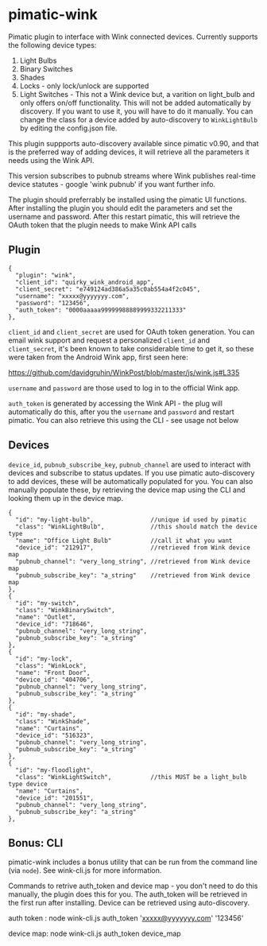 pimatic-wink
============

Pimatic plugin to interface with Wink connected devices. Currently supports the following device types:
 1. Light Bulbs
 2. Binary Switches
 3. Shades
 4. Locks - only lock/unlock are supported
 5. Light Switches - This not a Wink device but, a varition on light_bulb and only offers on/off functionality. This will not be added automatically by discovery. If you want to use it, you will have to do it manually. You can change the class for a device added by auto-discovery to `WinkLightBulb` by editing the config.json file.

This plugin suppports auto-discovery available since pimatic v0.90, and that is the preferred way of adding devices, it will retrieve all the parameters it needs using the Wink API. 

This version subscribes to pubnub streams where Wink publishes real-time device statutes - google 'wink pubnub' if you want further info.

The plugin should preferrably be installed using the pimatic UI functions.  After installing the plugin you should edit the parameters and set the username and password. After this restart pimatic, this will retrieve the OAuth token that the plugin needs to make Wink API calls 

Plugin
------

    {
      "plugin": "wink",
      "client_id": "quirky_wink_android_app",
      "client_secret": "e749124ad386a5a35c0ab554a4f2c045",
      "username": "xxxxx@yyyyyyy.com",
      "password": "123456",
      "auth_token": "0000aaaaa99999988889999332211333"
    },

`client_id` and `client_secret` are used for OAuth token generation. 
You can email wink support and request a personalized `client_id` and `client_secret`, it's been known to take considerable time to get it, so these were taken from the Android Wink app, first seen here:

  https://github.com/davidgruhin/WinkPost/blob/master/js/wink.js#L335

`username` and `password` are those used to log in to the official Wink app.

`auth_token` is generated by accessing the Wink API - the plug will automatically do this, after you the `username` and `password` and restart pimatic.  You can also retrieve this using the CLI - see usage not below 


Devices
-------
`device_id`, `pubnub_subscribe_key`, `pubnub_channel` are used to interact with devices and subscribe to status updates. If you use pimatic auto-discovery to add devices, these will be automatically populated for you. You can also manually populate these, by retrieving the device map using the CLI and looking them up in the device map.

    {
      "id": "my-light-bulb",                //unique id used by pimatic
      "class": "WinkLightBulb",             //this should match the device type
      "name": "Office Light Bulb"           //call it what you want 
      "device_id": "212917",                //retrieved from Wink device map
      "pubnub_channel": "very_long_string", //retrieved from Wink device map   
      "pubnub_subscribe_key": "a_string"    //retrieved from Wink device map
    },
    {
      "id": "my-switch",
      "class": "WinkBinarySwitch",
      "name": "Outlet",
      "device_id": "718646",                 
      "pubnub_channel": "very_long_string",     
      "pubnub_subscribe_key": "a_string"     
    },
    {
      "id": "my-lock",
      "class": "WinkLock",
      "name": "Front Door",
      "device_id": "404706",                 
      "pubnub_channel": "very_long_string",     
      "pubnub_subscribe_key": "a_string" 
    },
    {
      "id": "my-shade",
      "class": "WinkShade",
      "name": "Curtains",
      "device_id": "516323",                 
      "pubnub_channel": "very_long_string",     
      "pubnub_subscribe_key": "a_string" 
    },
    {
      "id": "my-floodlight",
      "class": "WinkLightSwitch",           //this MUST be a light_bulb type device 
      "name": "Curtains",
      "device_id": "201551",                 
      "pubnub_channel": "very_long_string",     
      "pubnub_subscribe_key": "a_string" 
    },



Bonus: CLI
----------
pimatic-wink includes a bonus utility that can be run from the command line (via `node`).
See wink-cli.js for more information.

Commands to retrive auth_token and device map - you don't need to do this manually, the plugin does this for you.  The auth_token will be retrieved in the first run after installing. Device can be retrieved using auto-discovery.

auth token :
node wink-cli.js auth_token 'xxxxx@yyyyyyy.com' '123456'

device map:
node wink-cli.js auth_token device_map



